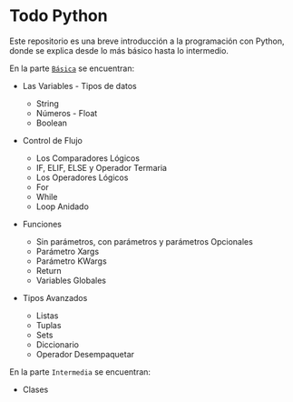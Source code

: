 # Todo Python

Este repositorio es una breve introducción a la programación con Python, donde se explica desde lo más básico hasta lo intermedio.

En la parte [`Básica`][basico] se encuentran:
- Las Variables - Tipos de datos
  - String
  - Números - Float
  - Boolean

- Control de Flujo
  - Los Comparadores Lógicos
  - IF, ELIF, ELSE y Operador Termaria
  - Los Operadores Lógicos
  - For
  - While
  - Loop Anidado

- Funciones
  - Sin parámetros, con parámetros y parámetros Opcionales
  - Parámetro Xargs
  - Parámetro KWargs
  - Return
  - Variables Globales

- Tipos Avanzados
  - Listas
  - Tuplas
  - Sets
  - Diccionario
  - Operador Desempaquetar

En la parte `Intermedia` se encuentran:
- Clases


[//]: # (Enlaces a la documentación)

[basico]: <https://github.com/YeltsinBL/Todo_Python/tree/master/Basico>